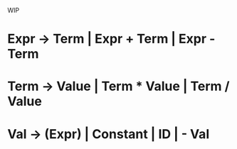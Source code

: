 WIP

# Expr -> Term | Expr + Term | Expr - Term
# Term -> Value | Term * Value | Term / Value
# Val -> (Expr) | Constant | ID | - Val
